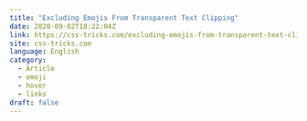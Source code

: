 ```yaml
---
title: "Excluding Emojis From Transparent Text Clipping"
date: 2020-09-02T18:22:04Z
link: https://css-tricks.com/excluding-emojis-from-transparent-text-clipping/?utm_medium=RSS&utm_source=news.12bit.vn
site: css-tricks.com
language: English
category:
  - Article
  - emoji
  - hover
  - links
draft: false
---
```


